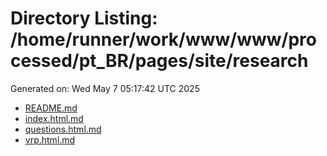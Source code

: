 # Directory Listing: /home/runner/work/www/www/processed/pt_BR/pages/site/research
Generated on: Wed May  7 05:17:42 UTC 2025

- [README.md](README.md)
- [index.html.md](index.html.md)
- [questions.html.md](questions.html.md)
- [vrp.html.md](vrp.html.md)
